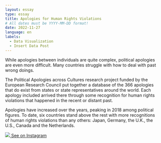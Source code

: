 ```yaml
---
layout: essay
type: essay
title: Apologies for Human Rights Violations
# All dates must be YYYY-MM-DD format!
date: 2022-11-27
language: en
labels:
  - Data Visualization
  - Insert Data Post
---
```


While apologies between individuals are quite complex, political apologies are even more difficult. Many countries struggle with how to deal with past wrong doings.

The Political Apologies across Cultures research project funded by the European Research Council put together a database of the 366 apologies that do exist from states or state representatives around the world. Each apology included arrived there through some recognition for human rights violations that happened in the recent or distant past.

Apologies have increased over the years, peaking in 2018 among political figures. To date, six countries stand above the rest with more recognitions of human rights violations than any others: Japan, Germany, the U.K., the U.S., Canada and the Netherlands.

<div class="ui centered card">
  <a class="image" href="https://www.instagram.com/p/ClMQDZsj9Er/?igshid=MDJmNzVkMjY=">
    <img class="ui centered medium image" src="https://raw.githubusercontent.com/duygudgd/insert-data/main/dataviz-archive/apologies-for-human-rights-violations/ApologiesForHRV-1.png">
  </a>
  <a class="ui bottom attached black button" href="https://www.instagram.com/p/ClMQDZsj9Er/?igshid=MDJmNzVkMjY=">
    <i class="large instagram icon"></i>See on Instagram
  </a>
</div>
